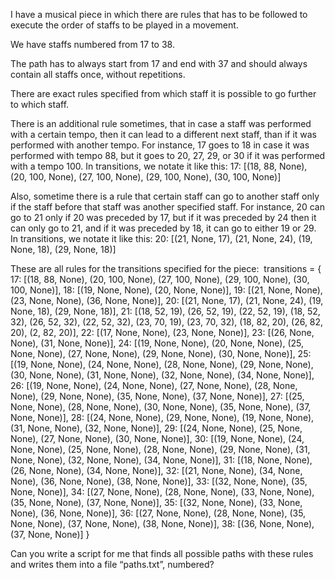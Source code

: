 I have a musical piece in which there are rules that has to be followed to execute the order of staffs to be played in a movement.

We have staffs numbered from 17 to 38.

The path has to always start from 17 and end with 37 and should always contain all staffs once, without repetitions.

There are exact rules specified from which staff it is possible to go further to which staff.

There is an additional rule sometimes, that in case a staff was performed with a certain tempo, then it can lead to a different next staff, than if it was performed with another tempo. For instance, 17 goes to 18 in case it was performed with tempo 88, but it goes to 20, 27, 29, or 30 if it was performed with a tempo 100. In transitions, we notate it like this:
17: [(18, 88, None), (20, 100, None), (27, 100, None), (29, 100, None), (30, 100, None)]

Also, sometime there is a rule that certain staff can go to another staff only if the staff before that staff was another specified staff. For instance, 20 can go to 21 only if 20 was preceded by 17, but if it was preceded by 24 then it can only go to 21, and if it was preceded by 18, it can go to either 19 or 29. In transitions, we notate it like this:
20: [(21, None, 17), (21, None, 24), (19, None, 18), (29, None, 18)]

These are all rules for the transitions specified for the piece:  transitions = {
    17: [(18, 88, None), (20, 100, None), (27, 100, None), (29, 100, None), (30, 100, None)],
    18: [(19, None, None), (20, None, None)],
    19: [(21, None, None), (23, None, None), (36, None, None)],
    20: [(21, None, 17), (21, None, 24), (19, None, 18), (29, None, 18)],
    21: [(18, 52, 19), (26, 52, 19), (22, 52, 19), (18, 52, 32), (26, 52, 32), (22, 52, 32), (23, 70, 19), (23, 70, 32), (18, 82, 20), (26, 82, 20), (2, 82, 20)],
    22: [(17, None, None), (23, None, None)],
    23: [(26, None, None), (31, None, None)],
    24: [(19, None, None), (20, None, None), (25, None, None), (27, None, None), (29, None, None), (30, None, None)],
    25: [(19, None, None), (24, None, None), (28, None, None), (29, None, None), (30, None, None), (31, None, None), (32, None, None), (34, None, None)],
    26: [(19, None, None), (24, None, None), (27, None, None), (28, None, None), (29, None, None), (35, None, None), (37, None, None)],
    27: [(25, None, None), (28, None, None), (30, None, None), (35, None, None), (37, None, None)],
    28: [(24, None, None), (29, None, None), (19, None, None), (31, None, None), (32, None, None)],
    29: [(24, None, None), (25, None, None), (27, None, None), (30, None, None)],
    30: [(19, None, None), (24, None, None), (25, None, None), (28, None, None), (29, None, None), (31, None, None), (32, None, None), (34, None, None)],
    31: [(18, None, None), (26, None, None), (34, None, None)],
    32: [(21, None, None), (34, None, None), (36, None, None), (38, None, None)],
    33: [(32, None, None), (35, None, None)],
    34: [(27, None, None), (28, None, None), (33, None, None), (35, None, None), (37, None, None)],
    35: [(32, None, None), (33, None, None), (36, None, None)],
    36: [(27, None, None), (28, None, None), (35, None, None), (37, None, None), (38, None, None)],
    38: [(36, None, None), (37, None, None)]
}

Can you write a script for me that finds all possible paths with these rules and writes them into a file “paths.txt”, numbered?
